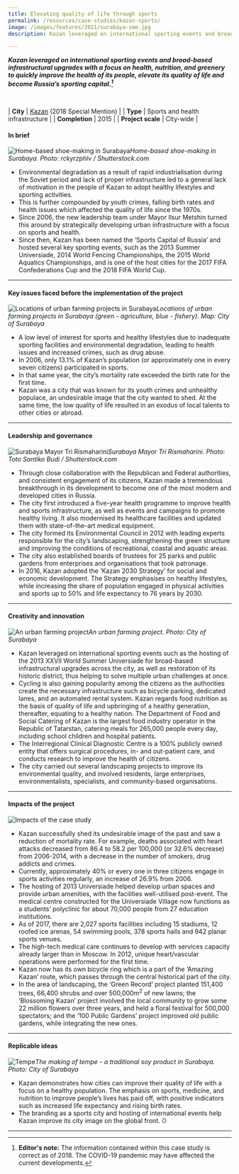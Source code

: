 ```yaml
---
title: Elevating quality of life through sports
permalink: /resources/case-studies/kazan-sports/
image: /images/features/2021/surabaya-sme.jpg
description: Kazan leveraged on international sporting events and broad-based infrastructural upgrades with a focus on health, nutrition, and greenery to quickly improve the health of its people, elevate its quality of life and become Russia’s sporting capital.

---
```


***Kazan leveraged on international sporting events and broad-based infrastructural upgrades with a focus on health, nutrition, and greenery to quickly improve the health of its people, elevate its quality of life and become Russia’s sporting capital.[^first]*** 

<br>

| **City** | [Kazan](/laureates/2018/special-mentions/kazan/) (2018 Special Mention) |
| **Type** | Sports and health infrastructure |
| **Completion** | 2015 |
| **Project scale** | City-wide |

#### **In brief**

![Home-based shoe-making in Surabaya](/images/features/2021/surabaya-shoe-making.jpg/)*Home-based shoe-making in Surabaya. Photo:  rckyrzphlv / Shutterstock.com*

- Environmental degradation as a result of rapid industrialisation during the Soviet period and lack of proper infrastructure led to a general lack of motivation in the people of Kazan to adopt healthy lifestyles and sporting activities. 
- This is further compounded by youth crimes, falling birth rates and health issues which affected the quality of life since the 1970s. 
- Since 2006, the new leadership team under Mayor Ilsur Metshin turned this around by strategically developing urban infrastructure with a focus on sports and health. 
- Since then, Kazan has been named the ‘Sports Capital of Russia’ and hosted several key sporting events, such as the 2013 Summer Universiade, 2014 World Fencing Championships, the 2015 World Aquatics Championships, and is one of the host cities for the 2017 FIFA Confederations Cup and the 2018 FIFA World Cup.  
 
---

#### **Key issues faced before the implementation of the project**

![Locations of urban farming projects in Surabaya](/images/features/2021/urban-farming-locations.jpg/)*Locations of urban farming projects in Surabaya (green - agriculture, blue - fishery). Map: City of Surabaya*

- A low level of interest for sports and healthy lifestyles due to inadequate sporting facilities and environmental degradation, leading to health issues and increased crimes, such as drug abuse. 
- In 2006, only 13.1% of Kazan’s population (or approximately one in every seven citizens) participated in sports. 
- In that same year, the city’s mortality rate exceeded the birth rate for the first time. 
- Kazan was a city that was known for its youth crimes and unhealthy populace, an undesirable image that the city wanted to shed. At the same time, the low quality of life resulted in an exodus of local talents to other cities or abroad. 

---

#### **Leadership and governance**

![Surabaya Mayor Tri Rismaharini](/images/features/2021/surabay-mayor.jpg/)*Surabaya Mayor Tri Rismaharini. Photo: Toto Santiko Budi / Shutterstock.com*

- Through close collaboration with the Republican and Federal authorities, and consistent engagement of its citizens, Kazan made a tremendous breakthrough in its development to become one of the most modern and developed cities in Russia. 
- The city first introduced a five-year health programme to improve health and sports infrastructure, as well as events and campaigns to promote healthy living. It also modernised its healthcare facilities and updated them with state-of-the-art medical equipment. 
- The city formed its Environmental Council in 2012 with leading experts responsible for the city’s landscaping, strengthening the green structure and improving the conditions of recreational, coastal and aquatic areas. 
- The city also established boards of trustees for 25 parks and public gardens from enterprises and organisations that took patronage. 
- In 2016, Kazan adopted the ‘Kazan 2030 Strategy’ for social and economic development. The Strategy emphasises on healthy lifestyles, while increasing the share of population engaged in physical activities and sports up to 50% and life expectancy to 76 years by 2030. 

---

#### **Creativity and innovation**

![An urban farming project](/images/features/2021/surabaya-urban-farming3.jpg/)*An urban farming project. Photo: City of Surabaya*

- Kazan leveraged on international sporting events such as the hosting of the 2013 XXVII World Summer Universiade for broad-based infrastructural upgrades across the city, as well as restoration of its historic district, thus helping to solve multiple urban challenges at once. 
- Cycling is also gaining popularity among the citizens as the authorities create the necessary infrastructure such as bicycle parking, dedicated lanes, and an automated rental system. 
Kazan regards food nutrition as the basis of quality of life and upbringing of a healthy generation, thereafter, equating to a healthy nation. The Department of Food and Social Catering of Kazan is the largest food industry operator in the Republic of Tatarstan, catering meals for 265,000 people every day, including school children and hospital patients. 
- The Interregional Clinical Diagnostic Centre is a 100% publicly owned entity that offers surgical procedures, in- and out-patient care, and conducts research to improve the health of citizens.
- The city carried out several landscaping projects to improve its environmental quality, and involved residents, large enterprises, environmentalists, specialists, and community-based organisations. 

---

#### **Impacts of the project**

![Impacts of the case study](/images/features/2021/kazan-impacts.png/)

- Kazan successfully shed its undesirable image of the past and saw a reduction of mortality rate. For example, deaths associated with heart attacks decreased from 86.4 to 58.2 per 100,000 (or 32.6% decrease) from 2006-2014, with a decrease in the number of smokers, drug addicts and crimes.
- Currently, approximately 40% or every one in three citizens engage in sports activities regularly, an increase of 26.9% from 2006. 
- The hosting of 2013 Universiade helped develop urban spaces and provide urban amenities, with the facilities well-utilised post-event. The medical centre constructed for the Universiade Village now functions as a students’ polyclinic for about 70,000 people from 27 education institutions. 
- As of 2017, there are 2,027 sports facilities including 15 stadiums, 12 roofed ice arenas, 54 swimming pools, 378 sports halls and 942 planar sports venues. 
- The high-tech medical care continues to develop with services capacity already larger than in Moscow. In 2012, unique heart/vascular operations were performed for the first time. 
- Kazan now has its own bicycle ring which is a part of the ‘Amazing Kazan’ route, which passes through the central historical part of the city. 
- In the area of landscaping, the ‘Green Record’ project planted 151,400 trees, 66,400 shrubs and over 500,000m<sup>2</sup> of new lawns; the ‘Blossoming Kazan’ project involved the local community to grow some 22 million flowers over three years, and held a floral festival for 500,000 spectators; and the ‘100 Public Gardens’ project improved old public gardens, while integrating the new ones.

---

#### **Replicable ideas**

![Tempe](/images/features/2021/surabaya-tempe.jpg/)*The making of tempe - a traditional soy product in Surabaya. Photo: City of Surabaya*

- Kazan demonstrates how cities can improve their quality of life with a focus on a healthy population. The emphasis on sports, medicine, and nutrition to improve people’s lives has paid off, with positive indicators such as increased life expectancy and rising birth rates. 
- The branding as a sports city and hosting of international events help Kazan improve its city image on the global front. **<font color="#967942">O</font>**

---

[^first]: **Editor's note:** The information contained within this case study is correct as of 2018. The COVID-19 pandemic may have affected the current developments. 
